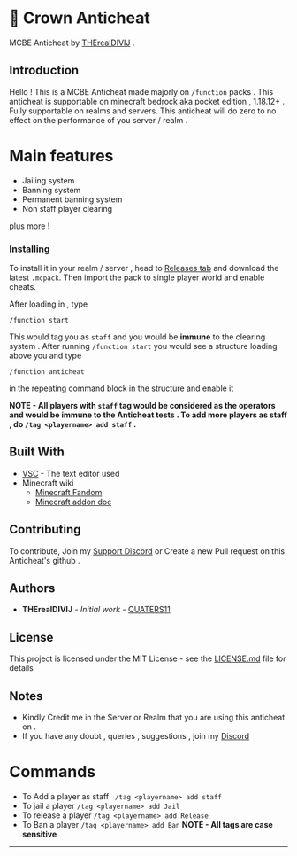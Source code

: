 # 👑 Crown Anticheat

MCBE Anticheat by [THErealDIVIJ](https://github.com/QUATERS11) . 

## Introduction

Hello ! This is a MCBE Anticheat made majorly on ``/function`` packs . This anticheat is supportable on minecraft bedrock aka pocket edition , 1.18.12+ . Fully supportable on realms and servers. This anticheat will do zero to no effect on the performance of you server / realm . 

#    Main features    
* Jailing system
* Banning system
* Permanent banning system
* Non staff player clearing 

plus more !

### Installing

To install it in your realm / server , head to [Releases tab](https://github.com/QUATERS11/anticheat/releases/) and download the latest ``.mcpack``. 
Then import the pack to single player world and enable cheats.

After loading in , type

```
/function start
```
This would tag you as ``staff`` and you would be **immune** to the clearing system .
After running ``/function start`` you would see a structure loading above you and type

```
/function anticheat
```
in the repeating command block in the structure and enable it

**NOTE - All players with ``staff`` tag would be considered as the operators and would be immune to the Anticheat tests . To add more players as staff , do ``/tag <playername> add staff`` .**

## Built With

* [VSC](https://code.visualstudio.com) - The text editor used  
* Minecraft wiki
  * [Minecraft Fandom](https://minecraft.fandom.com/wiki/Minecraft_Wiki)
  * [Minecraft addon doc](https://docs.microsoft.com/en-us/minecraft/creator/documents/gettingstarted)
## Contributing

To contribute, Join my [Support Discord](https://discord.gg/y7uVCGSyV9) or Create a new Pull request on this Anticheat's github .

## Authors

* **THErealDIVIJ** - *Initial work* - [QUATERS11](https://github.com/QUATERS11)
## License

This project is licensed under the MIT License - see the [LICENSE.md](https://github.com/QUATERS11/anticheat/blob/main/LICENSE) file for details

## Notes

* Kindly Credit me in the Server or Realm that you are using this anticheat on . 
* If you have any doubt , queries , suggestions , join my [Discord]( Ihttps://discord.gg/y7uVCGSyV9)

# Commands 
 * To Add a player as staff
``` /tag <playername> add staff```
 * To jail a player
```/tag <playername> add Jail```
* To release a player 
```/tag <playername> add Release```
* To Ban a player
```/tag <playername> add Ban```
**NOTE - All tags are case sensitive**

-----------------------------------------------------------------------------